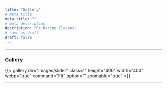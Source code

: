 ```yaml
---
title: "Gallery"
# meta title
meta_title: ""
# meta description
description: "Rc Racing Classes"
# save as draft
draft: false
---
```



<hr>

### Gallery

{{< gallery dir="images/slider" class="" height="400" width="400" webp="true" command="Fit" option="" zoomable="true" >}}

<hr>

